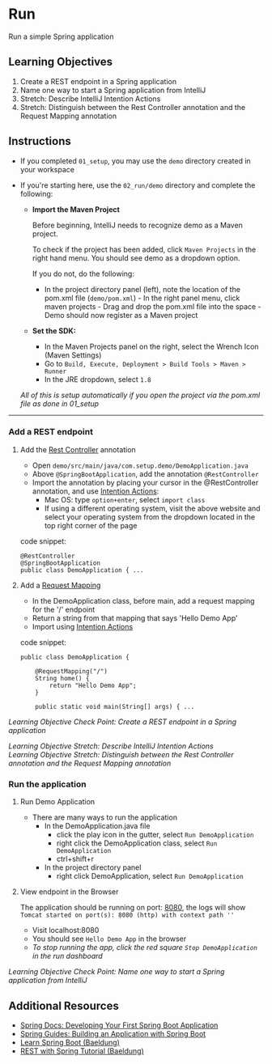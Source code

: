 # Run

Run a simple Spring application

## Learning Objectives

1. Create a REST endpoint in a Spring application
1. Name one way to start a Spring application from IntelliJ
1. Stretch: Describe IntelliJ Intention Actions 
1. Stretch: Distinguish between the Rest Controller annotation and the Request Mapping annotation

## Instructions

- If you completed `01_setup`, you may use the `demo` directory created in your workspace

- If you're starting here, use the `02_run/demo` directory and complete the following:

    - **Import the Maven Project**
    
        Before beginning, IntelliJ needs to recognize demo as a Maven project. 
        
        To check if the project has been added, click `Maven Projects` in the right hand menu. You should see demo as a dropdown option.
        
        If you do not, do the following:
        - In the project directory panel (left), note the location of the pom.xml file
                    (`demo/pom.xml`)
                - In the right panel menu, click maven projects
                - Drag and drop the pom.xml file into the space
                - Demo should now register as a Maven project
     
     - **Set the SDK:**
     
         - In the Maven Projects panel on the right, select the Wrench Icon (Maven Settings)
         - Go to `Build, Execute, Deployment > Build Tools > Maven > Runner`
         - In the JRE dropdown, select `1.8`
         
    _All of this is setup automatically if you open the project via the pom.xml file as done in 01_setup_ 
          
------------------------


### Add a REST endpoint

1. Add the [Rest Controller](https://www.baeldung.com/spring-controller-vs-restcontroller) annotation
    - Open `demo/src/main/java/com.setup.demo/DemoApplication.java` 
    - Above `@SpringBootApplication`, add the annotation `@RestController`
    - Import the annotation by placing your cursor in the @RestController annotation, and use [Intention Actions](https://www.jetbrains.com/help/idea/intention-actions.html): 
        - Mac OS: type `option+enter`, select `import class`
        - If using a different operating system, visit the above website and select your operating system from the dropdown located in the top right corner of the page
    
    code snippet:
    ```
    @RestController
    @SpringBootApplication
    public class DemoApplication { ...
    ```

1. Add a [Request Mapping](https://www.baeldung.com/spring-requestmapping)
    - In the DemoApplication class, before main, add a request mapping for the '/' endpoint
    - Return a string from that mapping that says 'Hello Demo App'  
    - Import using [Intention Actions](https://www.jetbrains.com/help/idea/intention-actions.html) 
       
    code snippet:   
    ```
    public class DemoApplication {
    
        @RequestMapping("/")
        String home() {
            return "Hello Demo App";
        }
    
        public static void main(String[] args) { ...
    ```

_Learning Objective Check Point: Create a REST endpoint in a Spring application_

_Learning Objective Stretch: Describe IntelliJ Intention Actions_\
_Learning Objective Stretch: Distinguish between the Rest Controller annotation and the Request Mapping annotation_

### Run the application

1. Run Demo Application
    - There are many ways to run the application
        - In the DemoApplication.java file
            - click the play icon in the gutter, select `Run DemoApplication`
            - right click the DemoApplication class, select `Run DemoApplication`
            - ctrl+shift+r  
        - In the project directory panel
            - right click DemoApplication, select `Run DemoApplication`

2. View endpoint in the Browser
    
    The application should be running on port: [8080](http://localhost:8080/), the logs will show `Tomcat started on port(s): 8080 (http) with context path ''`
    - Visit localhost:8080
    - You should see `Hello Demo App` in the browser
    - _To stop running the app, click the red square `Stop DemoApplication` in the run dashboard_
    
_Learning Objective Check Point: Name one way to start a Spring application from IntelliJ_    
 
## Additional Resources
- [Spring Docs: Developing Your First Spring Boot Application](https://docs.spring.io/spring-boot/docs/current/reference/html/getting-started-first-application.html)
- [Spring Guides: Building an Application with Spring Boot](https://spring.io/guides/gs/spring-boot/)
- [Learn Spring Boot (Baeldung)](https://www.baeldung.com/spring-boot)
- [REST with Spring Tutorial (Baeldung)](https://www.baeldung.com/rest-with-spring-series/)

